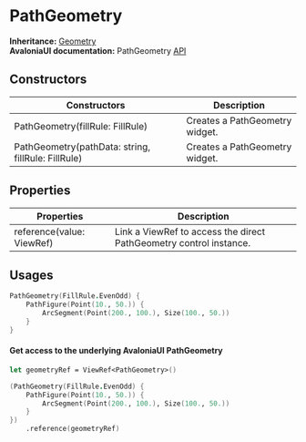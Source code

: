 # PathGeometry

**Inheritance:** [Geometry](geometry.md)\
**AvaloniaUI documentation:** PathGeometry [API](https://reference.avaloniaui.net/api/Avalonia.Media/PathGeometry/)

## Constructors

| Constructors                                       | Description                    |
| -------------------------------------------------- | ------------------------------ |
| PathGeometry(fillRule: FillRule)                   | Creates a PathGeometry widget. |
| PathGeometry(pathData: string, fillRule: FillRule) | Creates a PathGeometry widget. |

## Properties

| Properties                | Description                                                        |
| ------------------------- | ------------------------------------------------------------------ |
| reference(value: ViewRef) | Link a ViewRef to access the direct PathGeometry control instance. |

## Usages

```fsharp
PathGeometry(FillRule.EvenOdd) {
    PathFigure(Point(10., 50.)) {
        ArcSegment(Point(200., 100.), Size(100., 50.))
    }
}
```

#### Get access to the underlying AvaloniaUI PathGeometry

```fsharp
let geometryRef = ViewRef<PathGeometry>()

(PathGeometry(FillRule.EvenOdd) {
    PathFigure(Point(10., 50.)) {
        ArcSegment(Point(200., 100.), Size(100., 50.))
    }
})
    .reference(geometryRef)
```
